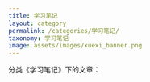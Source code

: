 ```yaml
---
title: 学习笔记
layout: category
permalink: /categories/学习笔记/
taxonomy: 学习笔记
image: assets/images/xuexi_banner.png
---
```


分类《学习笔记》下的文章：